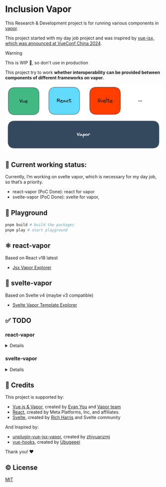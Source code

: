 # Inclusion Vapor

This Research & Development project is for running various components in [vapor](https://github.com/vuejs/core-vapor).

This project started with my day job project and was inspired by [vue-jsx, which was announced at VueConf China 2024](https://x.com/OikawaRizumu/status/1808860605560074476).

> [!WARNING]
> This is WIP 👷, so don't use in production

This project try to work **whether interoperability can be provided between components of different frameworks on vapor**.

![inclusion-vapor](./assets/inclusion-vapor-v0.png)

## 🚂 Current working status:

Currently, I’m working on svelte vapor, which is necessary for my day job, so that’s a priority.

- react-vapor (PoC Done): react for vapor
- svelte-vapor (PoC Done): svelte for vapor,

## 🍭 Playground

```sh
pnpm build # build the packages
pnpm play # start playground
```

## ⚛️ react-vapor

Based on React v18 latest

- [Jsx Vapor Explorer](https://jsx-vapor-explorer.netlify.app/)

## 🎩 svelte-vapor

Based on Svelte v4 (maybe v3 compatible)

- [Svelte Vapor Template Explorer](https://svelte-vapor-template-explorer.netlify.app)

## ✅ TODO

### react-vapor

<details>

- [ ] transform for jsx
  - [x] NodeTransform (Basic implementation done)
  - [x] DirectiveTransform (Basic implementation done)
- [ ] hooks
  - [ ] useActionState
  - [ ] useCallback
  - [ ] useContext
  - [ ] useDebugValue
  - [ ] useDefferdValue
  - [ ] useEffect
  - [ ] useId
  - [ ] useImperativeHandle
  - [ ] useInsertionEffect
  - [ ] useLayoutEffect
  - [ ] useMemo
  - [ ] useOptimistic
  - [ ] useReducer
  - [ ] useRef
  - [x] useState
  - [ ] useSyncExternalStore
  - [ ] useTransition
- [ ] Components
  - [ ] `<Fragments>`
  - [ ] `<Profiler>`
  - [ ] `<StrictMode>`
  - [ ] `<Suspense>`
  - [ ] Server components
- [ ] APIs
  - [ ] act
  - [ ] cache
  - [ ] createContext
  - [ ] forwardRef
  - [ ] lazy
  - [ ] memo
  - [ ] startTransition
  - [ ] use
  - [ ] experimental_taintObjectReference
  - [ ] experimental_taintUniqueValue
- [x] Template Explorer
- [ ] Vite plugin with unplugin (PoC done)
  - [ ] analysis dependencies
  - [ ] runtime transform
  - [ ] reactivity transform
- [x] Counter App
  - [x] simple bindings
  - [x] simple events
- [ ] Repl
- [ ] TODO-MVC App

</details>

### svelte-vapor

<details>

- [ ] transform
  - [x] NodeTransform (Basic implementation done)
  - [x] DirectiveTransform (Basic implementation done)
- [ ] Svelte Component
  - [x] prop
  - [x] attrs
  - [ ] prop export
  - [ ] `$$props`
  - [ ] `$$restProps`
  - [ ] `$`
  - [ ] `context="module"`
- [ ] Logic blocks
  - [x] `{#if}` / `{:else}` / `{:else if}`
  - [x] `{#each}`
  - [ ] `{#await}`
  - [ ] `{#key}`
- [ ] Special tags
  - [x] `{@html}`
  - [ ] `{@debug}`
  - [ ] `{@const}`
- [ ] Element directives
  - [x] `on:eventname`
  - [x] `bind:property`
  - [x] Binding `<select>` value
  - [ ] Media element bindings
  - [ ] Image element bindings
  - [ ] Block-level element bindings
  - [x] `bind:group`
  - [x] `bind:this`
  - [x] `class:name` (multiple classes hasn't supported yet)
  - [x] `style:property` (mulple styles, modifier has'nt supported yes)
  - [ ] `use:action`
  - [ ] `transition:fn`
  - [ ] Transition parameters
  - [ ] Custom transition functinos
  - [ ] Transition events
  - [ ] `in:fn/out:fn`
  - [ ] `animate:fn`
  - [ ] Animation Parameters
  - [ ] Custom animation functions
- [ ] Component directives
  - [x] `on:eventname`
  - [ ] `--style-props`
  - [x] `bind:property`
  - [x] `bind:this`
- [ ] Special elements
  - [ ] `<slot>`
    - [x] default
    - [x] `<slot name="name">`
    - [ ] `$$slots`
    - [x] `<slot key={value}>`
  - [ ] `<svelte:self>`
  - [ ] `<svelte:component>`
  - [ ] `<svelte:element>`
  - [ ] `<svelte:window>`
  - [ ] `<svelte:document>`
  - [ ] `<svelte:body>`
  - [ ] `<svelte:head>`
  - [ ] `<svelte:options>`
  - [x] `<svelte:fragment>`
- [ ] Runtime
  - [x] svelte
    - [x] `onMount` (not still support return unmount fn)
    - [x] `beforeUpdate`
    - [x] `afterUpdate`
    - [x] `onDestroy` (vapor not still support)
    - [x] `tick`
    - [x] `setContext`
    - [x] `getContext`
    - [x] `hasContext`
    - [x] `getAllContext`
    - [x] `createEventDispatcher`
  - [ ] store
  - [ ] motion
  - [ ] transition
  - [ ] animate
  - [ ] eashing
  - [ ] action
- [x] Template Explorer
- [ ] SFC-flavoured component compiler (PoC Done)
  - [ ] template
  - [ ] script
  - [ ] styles
- [ ] Vite plugin with unplugin (Poc Done)
  - [ ] analysis dependencies
  - [ ] runtime transform
  - [ ] reactivity transform
- [x] Counter App
  - [x] simple bindings
  - [x] simple events
- [ ] Repl
- [ ] TODO-MVC App

</details>

## 💖 Credits

This project is supported by:

- [Vue.js & Vapor](https://github.com/vuejs/core-vapor), created by [Evan You](https://github.com/yyx990803) and [Vapor team](https://github.com/orgs/vuejs/teams/vapor)
- [React](https://react.dev/), created by Meta Platforms, Inc, and affiliates.
- [Svelte](https://svelte.dev/), created by [Rich Harris](https://github.com/Rich-Harris) and Svelte community

And Inspired by:

- [unplugin-vue-jsx-vapor](https://github.com/unplugin/unplugin-vue-jsx-vapor), created by [zhiyuanzmj](https://github.com/zhiyuanzmj)
- [vue-hooks](https://github.com/Ubugeeei/vue-hooks), created by [Ubugeeei](https://github.com/Ubugeeei)

Thank you! ❤️

## ©️ License

[MIT](http://opensource.org/licenses/MIT)
